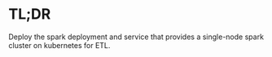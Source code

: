 # TL;DR

Deploy the spark deployment and service that provides a single-node spark cluster on kubernetes for ETL.
